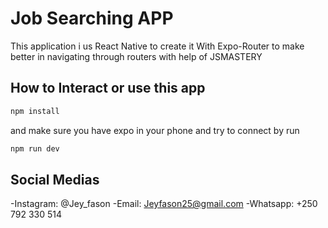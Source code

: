 # Job Searching APP

This application i us React Native to create it With Expo-Router to make better in navigating
through routers with help of JSMASTERY

## How to Interact or use this app

```sh
npm install
```

and make sure you have expo in your phone and try to connect by run

```sh
npm run dev 
```

## Social Medias

-Instagram: @Jey_fason
-Email: <Jeyfason25@gmail.com>
-Whatsapp: +250 792 330 514
